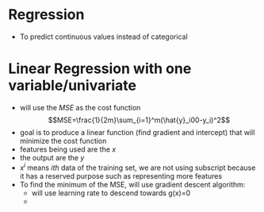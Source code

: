 # Regression
- To predict continuous values instead of categorical
# Linear Regression with one variable/univariate
- will use the $MSE$ as the cost function $$MSE=\frac{1}{2m}\sum_{i=1}^m(\hat{y}_i00-y_i)^2$$
- goal is to produce a linear function (find gradient and intercept) that will minimize the cost function
- features being used are the $x$
- the output are the $y$
- $x^i$ means $ith$ data of the training set, we are not using subscript because it has a reserved purpose such as representing more features
- To find the minimum of the MSE, will use gradient descent algorithm:
	- will use learning rate to descend towards g(x)=0
	- 
